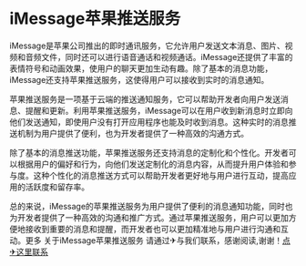 # iMessage苹果推送服务

iMessage是苹果公司推出的即时通讯服务，它允许用户发送文本消息、图片、视频和音频文件，同时还可以进行语音通话和视频通话。iMessage还提供了丰富的表情符号和动画效果，使用户的聊天更加生动有趣。除了基本的消息功能，iMessage还支持苹果推送服务，这使得用户可以接收到实时的消息通知。

苹果推送服务是一项基于云端的推送通知服务，它可以帮助开发者向用户发送消息、提醒和更新。利用苹果推送服务，iMessage可以在用户收到新消息时立即向他们发送通知，即使用户没有打开应用程序也能及时收到消息。这种实时的消息推送机制为用户提供了便利，也为开发者提供了一种高效的沟通方式。

除了基本的消息推送功能，苹果推送服务还支持消息的定制化和个性化。开发者可以根据用户的偏好和行为，向他们发送定制化的消息内容，从而提升用户体验和参与度。这种个性化的消息推送方式可以帮助开发者更好地与用户进行互动，提高应用的活跃度和留存率。

总的来说，iMessage的苹果推送服务为用户提供了便利的消息通知功能，同时也为开发者提供了一种高效的沟通和推广方式。通过苹果推送服务，用户可以更加方便地接收到重要的消息和提醒，而开发者也可以更加精准地与用户进行沟通和互动。更多 关于iMessage苹果推送服务 请通过✈与我们联系，感谢阅读,谢谢！[点✈这里联系](https://abc.k02.cc)